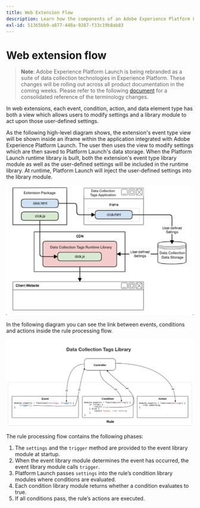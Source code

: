 ```yaml
---
title: Web Extension Flow
description: Learn how the components of an Adobe Experience Platform Launch web extension interact with each other at runtime.
exl-id: 51365bb9-a877-448a-9287-f33c19b8ab83
---
```

# Web extension flow

>**Note**: Adobe Experience Platform Launch is being rebranded as a suite of data collection technologies in Experience Platform. These changes will be rolling out across all product documentation in the coming weeks. Please refer to the following [document](../../launch-name-updates) for a consolidated reference of the terminology changes.

In web extensions, each event, condition, action, and data element type has both a view which allows users to modify settings and a library module to act upon those user-defined settings.

As the following high-level diagram shows, the extension's event type view will be shown inside an iframe within the application integrated with Adobe Experience Platform Launch. The user then uses the view to modify settings which are then saved to Platform Launch's data storage. When the Platform Launch runtime library is built, both the extension's event type library module as well as the user-defined settings will be included in the runtime library. At runtime, Platform Launch will inject the user-defined settings into the library module.

![extension flow diagram](../images/flow/web/extension-flow.png)

In the following diagram you can see the link between events, conditions and actions inside the rule processing flow.

![rule processing flow diagram](../images/flow/web/rule-processing-flow.png)

The rule processing flow contains the following phases:

1. The `settings` and the `trigger` method are provided to the event library module at startup.
2. When the event library module determines the event has occurred, the event library module calls `trigger`.
3. Platform Launch passes `settings` into the rule’s condition library modules where conditions are evaluated.
4. Each condition library module returns whether a condition evaluates to true.
5. If all conditions pass, the rule’s actions are executed.
